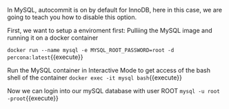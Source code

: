 In MySQL, autocommit is on by default for InnoDB, here in this case, we are going to teach you how to disable this option.

First, we want to setup a enviroment first:
Pulliing the MySQL image and running it on a docker container

 `docker run --name mysql -e MYSQL_ROOT_PASSWORD=root -d percona:latest`{{execute}} 

Run the MySQL container in Interactive Mode to get access of the bash shell of the container
 `docker exec -it mysql bash`{{execute}} 

Now we can login into our mySQL database with user ROOT
 `mysql -u root -proot`{{execute}} 
